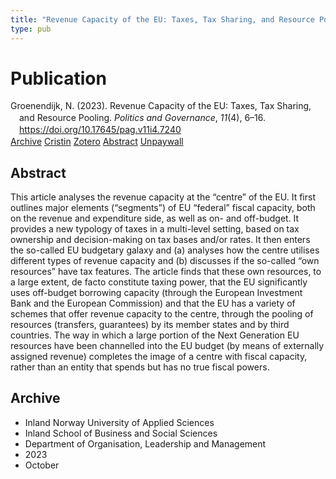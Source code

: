```yaml
---
title: "Revenue Capacity of the EU: Taxes, Tax Sharing, and Resource Pooling"
type: pub
---
```

<h1>Publication</h1>
<article id="csl-bib-container-UR6MH5JP" class="csl-bib-container">
  <div class="csl-bib-body" style="line-height: 1.35; padding-left: 1em; text-indent:-1em;">
  <div class="csl-entry">Groenendijk, N. (2023). Revenue Capacity of the EU: Taxes, Tax Sharing, and Resource Pooling. <i>Politics and Governance</i>, <i>11</i>(4), 6&#x2013;16. <a href="https://doi.org/10.17645/pag.v11i4.7240">https://doi.org/10.17645/pag.v11i4.7240</a></div>
</div>
  <div class="csl-bib-buttons">
    <a href="#taxonomy-article-UR6MH5JP" class="csl-bib-button">Archive</a>
    <a href="https://app.cristin.no/results/show.jsf?id=2189129" alt="Cristin URL" class="csl-bib-button">Cristin</a>
    <a href="http://zotero.org/groups/5022929/items/UR6MH5JP" alt="Zotero URL" class="csl-bib-button">Zotero</a>
    <a href="#abstract-article-UR6MH5JP" class="csl-bib-button">Abstract</a>
    <a href="https://doi.org/10.17645/pag.v11i4.7240" class="csl-bib-button">Unpaywall</a>
  </div>
  <div id="csl-bib-meta-container-UR6MH5JP"></div>
</article>
<div id="csl-bib-meta-UR6MH5JP" class="csl-bib-meta">
  <article id="abstract-article-UR6MH5JP" class="abstract-article">
    <h1>Abstract</h1>
    This article analyses the revenue capacity at the “centre” of the EU. It first outlines major elements (“segments”) of EU “federal” fiscal capacity, both on the revenue and expenditure side, as well as on- and off-budget. It provides a new typology of taxes in a multi-level setting, based on tax ownership and decision-making on tax bases and/or rates. It then enters the so-called EU budgetary galaxy and (a) analyses how the centre utilises different types of revenue capacity and (b) discusses if the so-called “own resources” have tax features. The article finds that these own resources, to a large extent, de facto constitute taxing power, that the EU significantly uses off-budget borrowing capacity (through the European Investment Bank and the European Commission) and that the EU has a variety of schemes that offer revenue capacity to the centre, through the pooling of resources (transfers, guarantees) by its member states and by third countries. The way in which a large portion of the Next Generation EU resources have been channelled into the EU budget (by means of externally assigned revenue) completes the image of a centre with fiscal capacity, rather than an entity that spends but has no true fiscal powers.
  </article>
  <article id="taxonomy-article-UR6MH5JP" class="taxonomy-article">
    <h1>Archive</h1>
    <ul>
      <li>Inland Norway University of Applied Sciences</li>
      <li>Inland School of Business and Social Sciences</li>
      <li>Department of Organisation, Leadership and Management</li>
      <li>2023</li>
      <li>October</li>
    </ul>
  </article>
</div>
